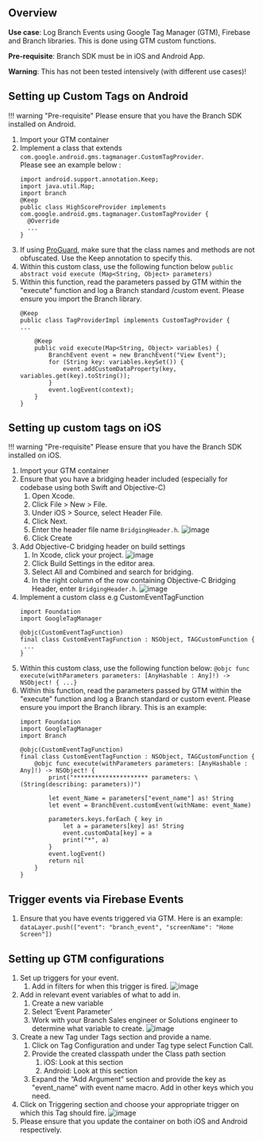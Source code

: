 ## Overview

**Use case**: Log Branch Events using Google Tag Manager (GTM), Firebase and Branch libraries. This is done using GTM custom functions.

**Pre-requisite**: Branch SDK must be in iOS and Android App.

**Warning**: This has not been tested intensively (with different use cases)!

## Setting up Custom Tags on Android

!!! warning "Pre-requisite"
	Please ensure that you have the Branch SDK installed on Android.

1. Import your GTM container
1. Implement a class that extends `com.google.android.gms.tagmanager.CustomTagProvider`. 	
	Please see an example below :
	```
	import android.support.annotation.Keep;
	import java.util.Map;
	import branch
	@Keep
	public class HighScoreProvider implements com.google.android.gms.tagmanager.CustomTagProvider {
	  @Override
	  ...
	}
	```
1. If using [ProGuard](https://developer.android.com/tools/help/proguard.html), make sure that the class names and methods are not obfuscated. Use the Keep annotation to specify this.
1. Within this custom class, use the following function below
	`public abstract void execute (Map<String, Object> parameters)`
1. Within this function, read the parameters passed by GTM within the <notranslate>"execute"</notranslate> function and log a Branch standard /custom event. Please ensure you import the Branch library.
	```
	@Keep
	public class TagProviderImpl implements CustomTagProvider {
	...

		@Keep
		public void execute(Map<String, Object> variables) {
			BranchEvent event = new BranchEvent("View Event");
			for (String key: variables.keySet()) {
				event.addCustomDataProperty(key, variables.get(key).toString());
			}
			event.logEvent(context);
		}
	}
	```

## Setting up custom tags on iOS

!!! warning "Pre-requisite"
	Please ensure that you have the Branch SDK installed on iOS.

1. Import your GTM container
1. Ensure that you have a bridging header included (especially for codebase using both Swift and Objective-C)
	1. Open Xcode.
	1. Click File > New > File.
	1. Under iOS > Source, select Header File.
	1. Click Next.
	1. Enter the header file name `BridgingHeader.h`.
	![image](/_assets/img/pages/apps/gtm/gtm1.png)
	1. Click Create
1. Add Objective-C bridging header on build settings
	1. In Xcode, click your project.
	![image](/_assets/img/pages/apps/gtm/gtm2.png)
	1. Click Build Settings in the editor area.
	1. Select All and Combined and search for bridging.
	1. In the right column of the row containing Objective-C Bridging Header, enter `BridgingHeader.h`.
	![image](/_assets/img/pages/apps/gtm/gtm3.png)
1. Implement a custom class e.g CustomEventTagFunction
	```
	import Foundation
	import GoogleTagManager

	@objc(CustomEventTagFunction)
	final class CustomEventTagFunction : NSObject, TAGCustomFunction {
	 ...
	}
	```
1. Within this custom class, use the following function below:
	`@objc func execute(withParameters parameters: [AnyHashable : Any]!) -> NSObject! { ...}`
1. Within this function, read the parameters passed by GTM within the <notranslate>"execute"</notranslate> function and log a Branch standard or custom event. Please ensure you import the Branch library. This is an example:
	```
	import Foundation
	import GoogleTagManager
	import Branch

	@objc(CustomEventTagFunction)
	final class CustomEventTagFunction : NSObject, TAGCustomFunction {
	    @objc func execute(withParameters parameters: [AnyHashable : Any]!) -> NSObject! {
	        print("********************* parameters: \(String(describing: parameters))")

	        let event_Name = parameters["event_name"] as! String
	        let event = BranchEvent.customEvent(withName: event_Name)

	        parameters.keys.forEach { key in
	            let a = parameters[key] as! String
	            event.customData[key] = a
	            print("*", a)
	        }
	        event.logEvent()
	        return nil
	    }
	}
	```

## Trigger events via Firebase Events

1. Ensure that you have events triggered via GTM.
	Here is an example:
	`dataLayer.push(["event": "branch_event", "screenName": "Home Screen"])`

## Setting up GTM configurations

1. Set up triggers for your event.
	1. Add in filters for when this trigger is fired.
	![image](/_assets/img/pages/apps/gtm/gtm4.png)
1. Add in relevant event variables of what to add in.
	1. Create a new variable
	1. Select ‘Event Parameter’
	1. Work with your Branch Sales engineer or Solutions engineer to determine what variable to create.
	![image](/_assets/img/pages/apps/gtm/gtm5.png)
1. Create a new Tag under Tags section and provide a name.
	1. Click on Tag Configuration and under Tag type select Function Call.
	1. Provide the created classpath under the Class path section
		1. iOS: Look at this section
		1. Android: Look at this section
	1. Expand the “Add Argument” section and provide the key as "event_name" with event name macro. Add in other keys which you need.
1. Click on Triggering section and choose your appropriate trigger on which this Tag should fire.
![image](/_assets/img/pages/apps/gtm/gtm6.png)
1. Please ensure that you update the container on both iOS and Android respectively.

